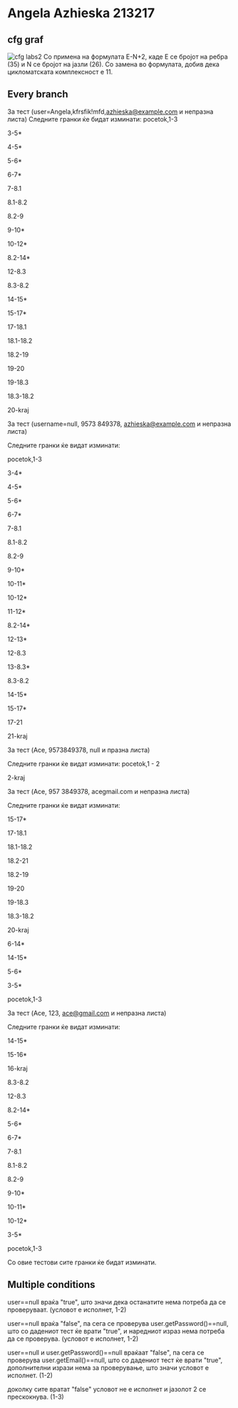 # Angela Azhieska 213217
## cfg graf 
![cfg labs2](https://github.com/angelaa2132/SI_2023_lab2_213217/blob/master/graf.jpg)
Со примена на формулата Е-N+2, каде Е се бројот на ребра (35) и N се бројот на јазли (26). Со замена во формулата, добив дека цикломатската комплексност е 11.

## Every branch

За тест (user=Angela,kfrsfik!mfd,azhieska@example.com и непразна листа)
Следните гранки ќе бидат изминати:
pocetok,1-3

3-5*

4-5*

5-6*

6-7*

7-8.1

8.1-8.2

8.2-9

9-10*

10-12*

8.2-14*

12-8.3

8.3-8.2

14-15*

15-17*

17-18.1

18.1-18.2

18.2-19

19-20

19-18.3

18.3-18.2

20-kraj

За тест (username=null, 9573 849378, azhieska@example.com и непразна листа)

Следните гранки ќе видат изминати:

pocetok,1-3

3-4*

4-5*

5-6*

6-7*

7-8.1

8.1-8.2

8.2-9

9-10*

10-11*

10-12*

11-12*

8.2-14*

12-13*

12-8.3

13-8.3*

8.3-8.2

14-15*

15-17*

17-21

21-kraj

За тест (Ace, 9573849378, null и празна листа)

Следните гранки ќе видат изминати:
pocetok,1 - 2

2-kraj

За тест (Ace, 957 3849378, acegmail.com и непразна листа)

Следните гранки ќе видат изминати:

15-17*

17-18.1

18.1-18.2

18.2-21

18.2-19

19-20

19-18.3

18.3-18.2

20-kraj

6-14*

14-15*

5-6*

3-5*

pocetok,1-3

За тест (Ace, 123, ace@gmail.com и непразна листа)

Следните гранки ќе видат изминати:

14-15*

15-16*

16-kraj

8.3-8.2

12-8.3

8.2-14*

5-6*

6-7*

7-8.1

8.1-8.2

8.2-9

9-10*

10-11*

10-12*

3-5*

pocetok,1-3

Со овие тестови сите гранки ќе бидат изминати.

## Multiple conditions
user==null враќа "true", што значи дека останатите нема потреба да се проверуваат. (условот е исполнет, 1-2)

user==null враќа "false", па сега се проверува user.getPassword()==null, што со дадениот тест ќе врати "true", и наредниот израз нема потреба да се проверува. 
(условот е исполнет, 1-2)

user==null и user.getPassword()==null враќаат "false", па сега се проверува user.getEmail()==null, што со дадениот тест ќе врати "true", дополнителни изрази нема 
за проверување, што значи условот е исполнет. (1-2)

доколку сите вратат "false" условот не е исполнет и јазолот 2 се прескокнува. (1-3)
